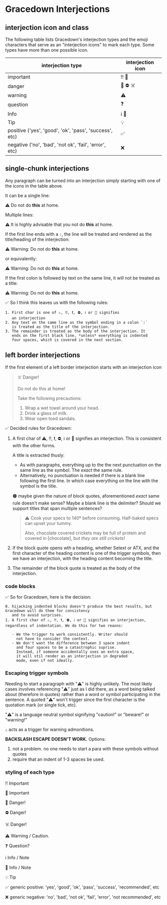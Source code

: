 Gracedown Interjections
=======================

interjection icon and class 
---------------------------

The following table lists Gracedown's interjection types and the
emoji characters that serve as an "interjection icons" to mark each type. Some types
have more than one possible icon.

| interjection type                                      | interjection icon |
|--------------------------------------------------------|-------------------|
| important                                              | ‼️ 🚩             |
| danger                                                 | 🚫 ⛔ ☠️           |
| warning                                                | ⚠️                |
| question                                               | ❓                 |
| Info                                                   | ℹ️ 📌             |
| Tip                                                    | 💡                |
| positive ('yes', 'good', 'ok', 'pass', 'success', etc) | ✅                 |
| negative ('no', 'bad', 'not ok', 'fail', 'error', etc) | ❌                 |



single-chunk interjections
--------------------------

Any paragraph can be turned into an interjection simply starting
with one of the icons in the table above.

It can be a single line:

⚠️ Do not do **this** at home.

Multiple lines:

⚠️ It is highly advisable that you 
not do **this** at home.

If the first line ends with a `:`, the line will be treated and
rendered as the title/heading of the interjection:

⚠️ Warning: 
Do not do **this** at home.

or equivalently:

⚠️ Warning:
   Do not do **this** at home.

If the first colon is followed by text on the same line, it
will not be treated as a title:

⚠️ Warning: Do not do **this** at home.


✅ So I think this leaves us with the following rules:

    1. First char is one of ⚠️, ‼️, ❗️, ⛔️, ℹ️ or 📌 signifies
       an interjection
    2. Any text on the same line as the symbol ending in a colon `:`
       is treated as the title of the interjection.
    3. The remainder is treated as the body of the interjection. It
       ends on the first black line, *unless* everything is indented
       four spaces, which is covered in the next section.


left border interjections 
-------------------------

If the first element of a left border interjection starts with an
interjection icon

> ☠️ Danger!
>
> Do not do this at home!
>
> Take the following precautions:
>
> 1. Wrap a wet towel around your head.
> 2. Drink a glass of milk.
> 3. Wear open toed sandals.

✅ Decided rules for Gracedown:

  1. A first char of ⚠️, ‼️, ❗️, ⛔️, ℹ️ or 📌 signifies
     an interjection. This is consistent with the other
     forms.

     A title is extracted thusly: 

       - As with paragraphs, everything up to the the next
         punctuation on the same line as the symbol. 
         The *exact* the same rule.
       - Alternatively, no punctuation is needed if there
         is a blank line following the first line. In which
         case everything on the line with the symbol is the title.

     🟠 maybe given the nature of block quotes, aforementioned
        *exact* same rule doesn't make sense? Maybe a blank
        line is the delimiter? Should we support titles that
        span multiple sentences?

     > ⚠️ Cook your specs to 140º before consuming.
     > Half-baked specs can upset your tummy.
     >
     > Also, chocolate covered crickets may be full of protein
     > and covered in [chocolate], but *they are still
     > crickets!*

  2. If the block quote opens wth a heading, whether Setext or
     ATX, and the first character of the heading content is
     one of the trigger symbols, then we have an interjection,
     with the heading content becoming the title.

  3. The remainder of the block quote is treated as the body 
     of the interjection.


### code blocks

✅ So for Gracedown, here is the decision:

    0. hijacking indented blocks doesn't produce the best results, but Gracedown will do them for consistency
       and to avoid surprises. 
    1. A first char of ⚠️, ‼️, ❗️, ⛔️, ℹ️ or 📌 signifies an interjection, regardless of indentation. We do this for two reaons:

       - We the trigger to work consistently. Writer should
         not have to consider the context.
       - We don't want the difference between 3 space indent
         and four spaces to be a catastrophic suprise. 
         Instead, if someone accidentally uses an extra space,
         it will stil render as an interjection in degraded
         mode, even if not ideally.


### Escaping trigger symbols

Needing to start a paragraph with "⚠️" is highly unlikely. 
The most likely cases involves referencing "⚠️" just as I
did there, as a word being talked about (therefore in quotes)
rather than a word or symbol participating in the sentence.
A quoted "⚠️"  won't trigger since the first character is 
the quotation mark (or single tick, etc).

"⚠️" is a language neutral symbol signifying "caution!" or
"beware!" or "warning!"

`⚠️` acts as a trigger for warning admonitions.

**BACKSLASH ESCAPE DOESN'T WORK.** Options:

1. not a problem. no one needs to start a para with these
   symbols without quotes
2. require that an indent of 1-3 spaces be used.


### styling of each type

‼️ Important

🚩 Important

🚫 Danger!

⛔ Danger!

☠️ Danger! 

⚠️ Warning / Caution. 

❓ Question?

ℹ️ Info / Note

📌 Info / Note

💡 Tip

✅ generic positive: 'yes', 'good', 'ok', 'pass', 'success', 'recommended', etc

❌ generic negative: 'no', 'bad', 'not ok', 'fail', 'error', 'not recommended', etc
